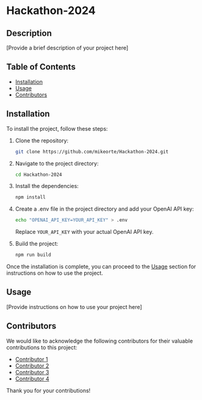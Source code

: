 # Hackathon-2024

## Description

[Provide a brief description of your project here]

## Table of Contents

- [Installation](#installation)
- [Usage](#usage)
- [Contributors](#contributors)

## Installation

To install the project, follow these steps:

1. Clone the repository:

   ```bash
   git clone https://github.com/mikeorte/Hackathon-2024.git
   ```

2. Navigate to the project directory:

   ```bash
   cd Hackathon-2024
   ```

3. Install the dependencies:

   ```bash
   npm install
   ```

4. Create a .env file in the project directory and add your OpenAI API key:

   ```bash
   echo "OPENAI_API_KEY=YOUR_API_KEY" > .env
   ```

   Replace `YOUR_API_KEY` with your actual OpenAI API key.

5. Build the project:

   ```bash
   npm run build
   ```

Once the installation is complete, you can proceed to the [Usage](#usage) section for instructions on how to use the project.

## Usage

[Provide instructions on how to use your project here]

## Contributors

We would like to acknowledge the following contributors for their valuable contributions to this project:

- [Contributor 1](https://github.com/contributor1)
- [Contributor 2](https://github.com/contributor2)
- [Contributor 3](https://github.com/contributor3)
- [Contributor 4](https://github.com/contributor4)

Thank you for your contributions!
